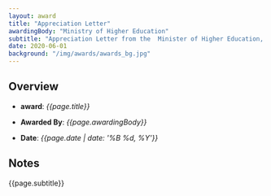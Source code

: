 ```yaml
---
layout: award
title: "Appreciation Letter"
awardingBody: "Ministry of Higher Education"
subtitle: "Appreciation Letter from the  Minister of Higher Education, for continuing the work of the University at the Corona times"
date: 2020-06-01
background: "/img/awards/awards_bg.jpg"
---
```


## Overview

- **award**: _{{page.title}}_

- **Awarded By**: _{{page.awardingBody}}_

- **Date**: _{{page.date | date: '%B %d, %Y'}}_

## Notes

{{page.subtitle}}
